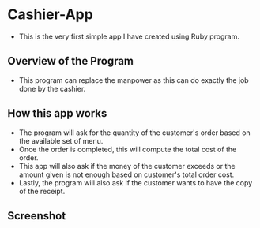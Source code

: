 # Cashier-App
 - This is the very first simple app I have created using Ruby program.
 
## Overview of the Program
- This program can replace the manpower as this can do exactly the job done by the cashier.

## How this app works
- The program will ask for the quantity of the customer's order based on the available set of menu.
- Once the order is completed, this will compute the total cost of the order.
- This app will also ask if the money of the customer exceeds or the amount given is not enough based on customer's total order cost.
- Lastly, the program will also ask if the customer wants to have the copy of the receipt.

## Screenshot
